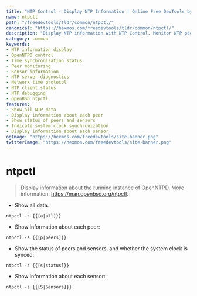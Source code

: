 ```yaml
---
title: "NTP Control - Display NTP Information | Online Free DevTools by Hexmos"
name: ntpctl
path: "/freedevtools/tldr/common/ntpctl/"
canonical: "https://hexmos.com/freedevtools/tldr/common/ntpctl/"
description: "Display NTP information with NTP Control. Monitor NTP peers, sensors, and system clock synchronization. Free online tool, no registration required."
category: common
keywords:
- NTP information display
- OpenNTPD control
- Time synchronization status
- Peer monitoring
- Sensor information
- NTP server diagnostics
- Network time protocol
- NTP client status
- NTP debugging
- OpenBSD ntpctl
features:
- Show all NTP data
- Display information about each peer
- Show status of peers and sensors
- Indicate system clock synchronization
- Display information about each sensor
ogImage: "https://hexmos.com/freedevtools/site-banner.png"
twitterImage: "https://hexmos.com/freedevtools/site-banner.png"
---
```


# ntpctl

> Display information about the running instance of OpenNTPD.
> More information: <https://man.openbsd.org/ntpctl>.

- Show all data:

`ntpctl -s {{[a|all]}}`

- Show information about each peer:

`ntpctl -s {{[p|peers]}}`

- Show the status of peers and sensors, and whether the system clock is synced:

`ntpctl -s {{[s|status]}}`

- Show information about each sensor:

`ntpctl -s {{[S|Sensors]}}`
